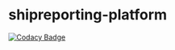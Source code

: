 # shipreporting-platform
[![Codacy Badge](https://api.codacy.com/project/badge/Grade/8125d328a8e44f299770325594aeba4f)](https://www.codacy.com/manual/deeper-x/shipreporting-platform?utm_source=github.com&amp;utm_medium=referral&amp;utm_content=deeper-x/shipreporting-platform&amp;utm_campaign=Badge_Grade)
